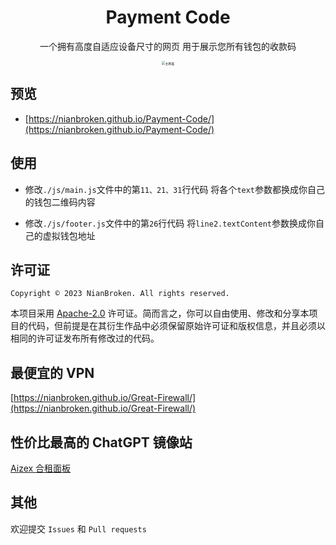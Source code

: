 <div align="center">

# Payment Code

一个拥有高度自适应设备尺寸的网页 用于展示您所有钱包的收款码

<img src="./assets/Payment-Code.png" alt="主界面" style="zoom:35%;" />

</div>

## 预览

- [https://nianbroken.github.io/Payment-Code/](https://nianbroken.github.io/Payment-Code/)

## 使用

- 修改`./js/main.js`文件中的第`11、21、31`行代码 将各个`text`参数都换成你自己的钱包二维码内容

- 修改`./js/footer.js`文件中的第`26`行代码 将`line2.textContent`参数换成你自己的虚拟钱包地址

## 许可证

`Copyright © 2023 NianBroken. All rights reserved.`

本项目采用 [Apache-2.0](https://www.apache.org/licenses/LICENSE-2.0 "Apache-2.0") 许可证。简而言之，你可以自由使用、修改和分享本项目的代码，但前提是在其衍生作品中必须保留原始许可证和版权信息，并且必须以相同的许可证发布所有修改过的代码。

## 最便宜的 VPN

[https://nianbroken.github.io/Great-Firewall/](https://nianbroken.github.io/Great-Firewall/)

## 性价比最高的 ChatGPT 镜像站
[Aizex 合租面板](https://aizex.klaio.top/)

## 其他

欢迎提交 `Issues` 和 `Pull requests`
